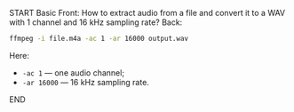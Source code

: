 START
Basic
Front: 
How to extract audio from a file and convert it to a WAV with 1 channel and 16 kHz sampling rate?
Back: 
```sh
ffmpeg -i file.m4a -ac 1 -ar 16000 output.wav
```
Here:
- `-ac 1` — one audio channel;
- `-ar 16000` — 16 kHz sampling rate.

END
